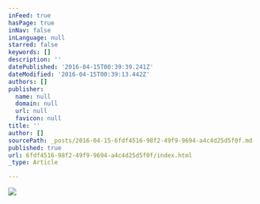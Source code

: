 ```yaml
---
inFeed: true
hasPage: true
inNav: false
inLanguage: null
starred: false
keywords: []
description: ''
datePublished: '2016-04-15T00:39:39.241Z'
dateModified: '2016-04-15T00:39:13.442Z'
authors: []
publisher:
  name: null
  domain: null
  url: null
  favicon: null
title: ''
author: []
sourcePath: _posts/2016-04-15-6fdf4516-98f2-49f9-9694-a4c4d25d5f0f.md
published: true
url: 6fdf4516-98f2-49f9-9694-a4c4d25d5f0f/index.html
_type: Article

---
```

![](https://the-grid-user-content.s3-us-west-2.amazonaws.com/393362f3-52dd-4f0f-a720-8705b161175f.jpg)